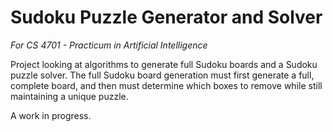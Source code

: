 # Sudoku Puzzle Generator and Solver
_For CS 4701 - Practicum in Artificial Intelligence_

Project looking at algorithms to generate full Sudoku boards and a Sudoku puzzle solver. The full Sudoku board generation must first generate a full, complete board, and then must determine which boxes to remove while still maintaining a unique puzzle.

A work in progress.
